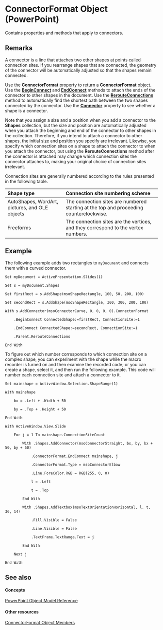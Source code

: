 
# ConnectorFormat Object (PowerPoint)

Contains properties and methods that apply to connectors. 


## Remarks

A connector is a line that attaches two other shapes at points called connection sites. If you rearrange shapes that are connected, the geometry of the connector will be automatically adjusted so that the shapes remain connected.

Use the  **ConnectorFormat** property to return a **ConnectorFormat** object. Use the **[BeginConnect](d8762e6c-e628-b290-9847-a60bdd1f297e.md)** and **[EndConnect](b1a864e3-c2c2-ceeb-ac7c-5a26e7248dbe.md)** methods to attach the ends of the connector to other shapes in the document. Use the **[RerouteConnections](61db5f5d-74cd-1b9d-1b37-9d33e320cca8.md)** method to automatically find the shortest path between the two shapes connected by the connector. Use the **[Connector](04871183-d9d0-f0ba-f801-4f1f6564f0d3.md)** property to see whether a shape is a connector.

Note that you assign a size and a position when you add a connector to the  **Shapes** collection, but the size and position are automatically adjusted when you attach the beginning and end of the connector to other shapes in the collection. Therefore, if you intend to attach a connector to other shapes, the initial size and position you specify are irrelevant. Likewise, you specify which connection sites on a shape to attach the connector to when you attach the connector, but using the **RerouteConnections** method after the connector is attached may change which connection sites the connector attaches to, making your original choice of connection sites irrelevant.

Connection sites are generally numbered according to the rules presented in the following table.



|**Shape type**|**Connection site numbering scheme**|
|:-----|:-----|
|AutoShapes, WordArt, pictures, and OLE objects|The connection sites are numbered starting at the top and proceeding counterclockwise.|
|Freeforms|The connection sites are the vertices, and they correspond to the vertex numbers.|

## Example

The following example adds two rectangles to  `myDocument` and connects them with a curved connector.


```
Set myDocument = ActivePresentation.Slides(1)

Set s = myDocument.Shapes

Set firstRect = s.AddShape(msoShapeRectangle, 100, 50, 200, 100)

Set secondRect = s.AddShape(msoShapeRectangle, 300, 300, 200, 100)

With s.AddConnector(msoConnectorCurve, 0, 0, 0, 0).ConnectorFormat

    .BeginConnect ConnectedShape:=firstRect, ConnectionSite:=1

    .EndConnect ConnectedShape:=secondRect, ConnectionSite:=1

    .Parent.RerouteConnections

End With
```

To figure out which number corresponds to which connection site on a complex shape, you can experiment with the shape while the macro recorder is turned on and then examine the recorded code; or you can create a shape, select it, and then run the following example. This code will number each connection site and attach a connector to it.




```
Set mainshape = ActiveWindow.Selection.ShapeRange(1)

With mainshape

    bx = .Left + .Width + 50

    by = .Top + .Height + 50

End With

With ActiveWindow.View.Slide

    For j = 1 To mainshape.ConnectionSiteCount

        With .Shapes.AddConnector(msoConnectorStraight, bx, by, bx + 50, by + 50)

            .ConnectorFormat.EndConnect mainshape, j

            .ConnectorFormat.Type = msoConnectorElbow

            .Line.ForeColor.RGB = RGB(255, 0, 0)

            l = .Left

            t = .Top

        End With

        With .Shapes.AddTextbox(msoTextOrientationHorizontal, l, t, 36, 14)

            .Fill.Visible = False

            .Line.Visible = False

            .TextFrame.TextRange.Text = j

        End With

    Next j

End With
```


## See also


#### Concepts


[PowerPoint Object Model Reference](00acd64a-5896-0459-39af-98df2849849e.md)
#### Other resources


[ConnectorFormat Object Members](446eda0c-4992-d38f-b054-355de3058011.md)
